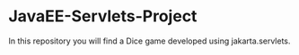 # JavaEE-Servlets-Project
In this repository you will find a Dice game developed using jakarta.servlets.
